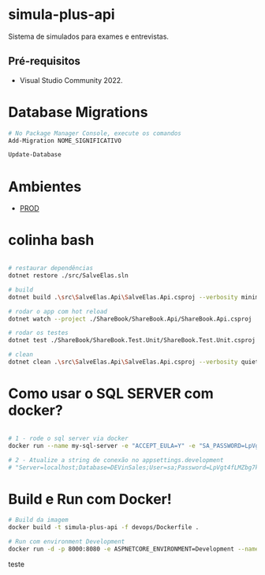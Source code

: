 # simula-plus-api

Sistema de simulados para exames e entrevistas.

## Pré-requisitos
- Visual Studio Community 2022.


# Database Migrations
```bash
# No Package Manager Console, execute os comandos
Add-Migration NOME_SIGNIFICATIVO

Update-Database
```
# Ambientes 
- [PROD](https://mock-exams.pegasus-soft.com.br//swagger)


# colinha bash

```bash

# restaurar dependências
dotnet restore ./src/SalveElas.sln

# build
dotnet build .\src\SalveElas.Api\SalveElas.Api.csproj --verbosity minimal

# rodar o app com hot reload
dotnet watch --project ./ShareBook/ShareBook.Api/ShareBook.Api.csproj

# rodar os testes
dotnet test ./ShareBook/ShareBook.Test.Unit/ShareBook.Test.Unit.csproj

# clean
dotnet clean .\src\SalveElas.Api\SalveElas.Api.csproj --verbosity quiet

```


# Como usar o SQL SERVER com docker?
```bash

# 1 - rode o sql server via docker
docker run --name my-sql-server -e "ACCEPT_EULA=Y" -e "SA_PASSWORD=LpVgt4fLMZbg7kcp" -p 1433:1433 -d mcr.microsoft.com/mssql/server:2022-latest 

# 2 - Atualize a string de conexão no appsettings.development
# "Server=localhost;Database=DEVinSales;User=sa;Password=LpVgt4fLMZbg7kcp"

```

# Build e Run com Docker!
```bash
# Build da imagem
docker build -t simula-plus-api -f devops/Dockerfile .

# Run com environment Development
docker run -d -p 8000:8080 -e ASPNETCORE_ENVIRONMENT=Development --name simula-plus-container simula-plus-api
```

teste